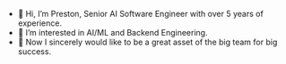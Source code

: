 - 👋 Hi, I’m Preston, Senior AI Software Engineer with over 5 years of experience.
- 👀 I’m interested in AI/ML and Backend Engineering.
- 💞️ Now I sincerely would like to be a great asset of the big team for big success.

<!---
preslem/preslem is a ✨ special ✨ repository because its `README.md` (this file) appears on your GitHub profile.
You can click the Preview link to take a look at your changes.
--->
